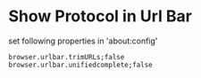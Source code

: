 # Show Protocol in Url Bar

set following properties in 'about:config'

    browser.urlbar.trimURLs;false
    browser.urlbar.unifiedcomplete;false 
